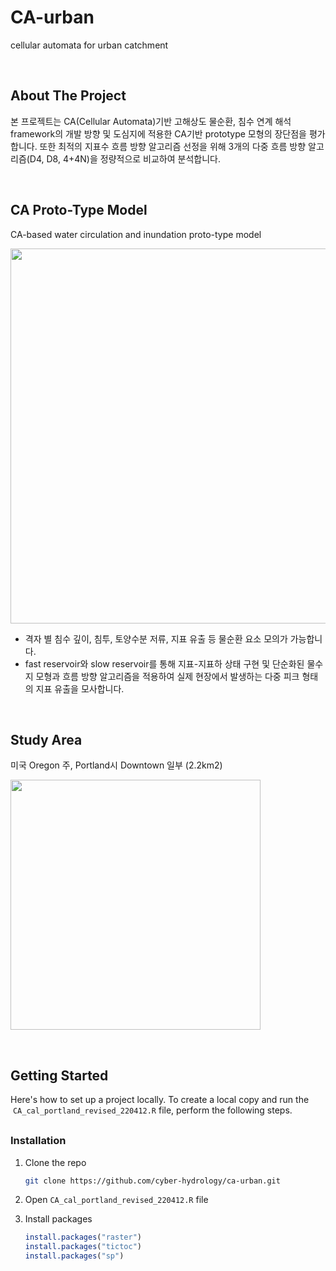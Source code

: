 # CA-urban

cellular automata for urban catchment

<br>

## About The Project

본 프로젝트는 CA(Cellular Automata)기반 고해상도 물순환, 침수 연계 해석 framework의 개발 방향 및 도심지에 적용한 CA기반 prototype 모형의 장단점을 평가합니다. 또한  최적의 지표수 흐름 방향 알고리즘 선정을 위해 3개의 다중 흐름 방향 알고리즘(D4, D8, 4+4N)을 정량적으로 비교하여 분석합니다.

<br>

## CA Proto-Type Model 

CA-based water circulation and inundation proto-type model

<p align="left">
    <img src="https://user-images.githubusercontent.com/99592576/170301234-4406eafe-e1b9-46ab-8bbf-e50ee23ca435.png" width="600px" height="auto"/>
</p>

- 격자 별 침수 깊이, 침투, 토양수분 저류, 지표 유출 등 물순환 요소 모의가 가능합니다.
- fast reservoir와 slow reservoir를 통해 지표-지표하 상태 구현 및 단순화된 물수지 모형과 흐름 방향 알고리즘을 적용하여 실제 현장에서 발생하는 다중 피크 형태의 지표 유출을 모사합니다.

<br>

## Study Area
미국 Oregon 주, Portland시 Downtown 일부 (2.2km2)

<p align="left">
    <img src="https://user-images.githubusercontent.com/99592576/170301319-5ea2ea3f-d716-4d34-b009-6d536046b725.png" width="400px" height="auto"/>
</p>
<br>

## Getting Started

Here's how to set up a project locally. 
To create a local copy and run the  `CA_cal_portland_revised_220412.R` file, perform the following steps.

<p style="margin-bottom:30px;"> </p>

### Installation

1. Clone the repo

    ```bash
    git clone https://github.com/cyber-hydrology/ca-urban.git
    ```

2. Open  `CA_cal_portland_revised_220412.R` file

3. Install packages

    ```r
    install.packages("raster")
    install.packages("tictoc")
    install.packages("sp")
    ```




<!--<p style="margin-top:10px;">
</p>  -->

<!--  
<p style="margin-top:20px;">
Using function R codes

```r
source('Neighbor_mat_OCC.R');
source('STRG_surflow2.R');
source('Transition_fun2.R')
```
</p>

<br>

## Code description
* 본인의 working directory 설정
```r
setwd('directory path')
```
* Cellular Automata Setting 
-->